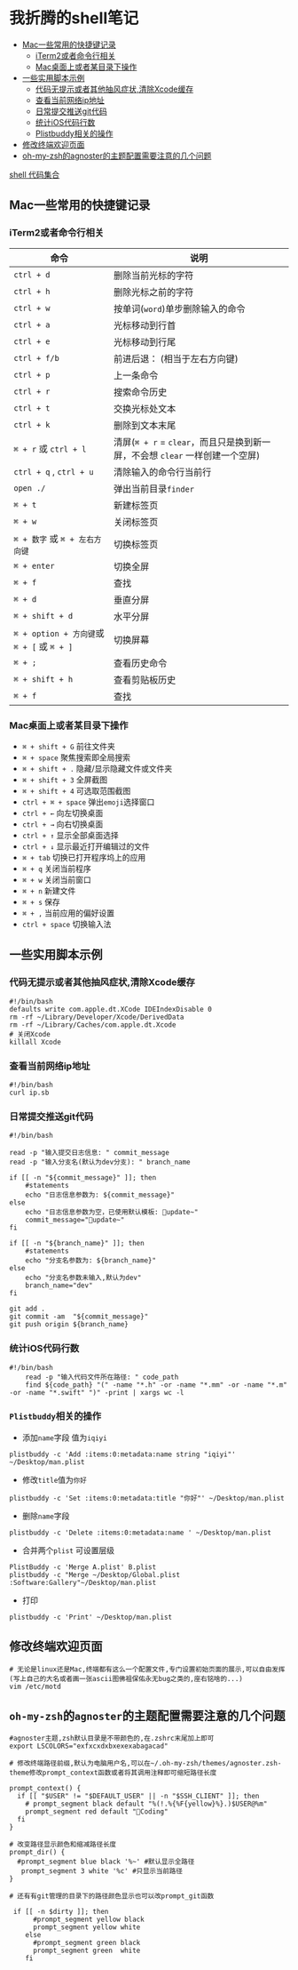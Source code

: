 # 我折腾的shell笔记
* [Mac一些常用的快捷键记录](#mac一些常用的快捷键记录)
    * [iTerm2或者命令行相关](#iterm2或者命令行相关)
    * [Mac桌面上或者某目录下操作](#mac桌面上或者某目录下操作)
* [一些实用脚本示例](#一些实用脚本示例)
    * [代码无提示或者其他抽风症状,清除Xcode缓存](#代码无提示或者其他抽风症状清除xcode缓存)
    * [查看当前网络ip地址](#查看当前网络ip地址)
    * [日常提交推送git代码](#日常提交推送git代码)
    * [统计iOS代码行数](#统计ios代码行数)
    * [Plistbuddy相关的操作](#plistbuddy相关的操作)
* [修改终端欢迎页面](#修改终端欢迎页面)
* [oh-my-zsh的agnoster的主题配置需要注意的几个问题](#oh-my-zsh的agnoster的主题配置需要注意的几个问题)

[shell 代码集合](https://github.com/WangGuibin/WGBToolsConfigRepository/blob/master/Shell/README.md)

## Mac一些常用的快捷键记录

###  iTerm2或者命令行相关
| **命令**                               | **说明**             |
|------------------------------------  | ------------------ |
| `ctrl + d`                           | 删除当前光标的字符 |
| `ctrl + h`                           | 删除光标之前的字符 |
| `ctrl + w`                           | 按单词(`word`)单步删除输入的命令 |
| `ctrl + a`                           | 光标移动到行首        |
| `ctrl + e`                           | 光标移动到行尾        |
| `ctrl + f/b`                           | 前进后退： (相当于左右方向键)        |
| `ctrl + p`                           | 上一条命令      |
| `ctrl + r`                           | 搜索命令历史      |
| `ctrl + t`                           | 交换光标处文本   |
| `ctrl + k`                           | 删除到文本末尾    |
| `⌘ + r` 或 `ctrl + l`          | 清屏(`⌘ + r` = `clear`，而且只是换到新一屏，不会想 `clear` 一样创建一个空屏)   |
| `ctrl + q` , `ctrl + u` | 清除输入的命令行当前行           |
| `open ./`                            | 弹出当前目录`finder`     |
| `⌘ + t`                            | 新建标签页     |
| `⌘ + w`                            | 关闭标签页     |
| `⌘ + 数字` 或 `⌘ + 左右方向键`  | 切换标签页     |
| `⌘ + enter`                        | 切换全屏     |
| `⌘ + f`                            | 查找     		 |
| `⌘ + d`                            | 垂直分屏    		 |
| `⌘ + shift + d`                    | 水平分屏     		 |
| `⌘ + option + 方向键`或 `⌘ + [` 或 `⌘ + ]`| 切换屏幕  |
| `⌘ + ;`                            |查看历史命令     		 |
| `⌘ + shift + h`                    | 查看剪贴板历史 		 |
| `⌘ + f`                            | 查找     		 |


### Mac桌面上或者某目录下操作
* `⌘ + shift + G` 前往文件夹
* `⌘ + space` 聚焦搜索即全局搜索
* `⌘ + shift + .` 隐藏/显示隐藏文件或文件夹
* `⌘ + shift + 3` 全屏截图  
* `⌘ + shift + 4` 可选取范围截图
* `ctrl + ⌘ + space` 弹出`emoji`选择窗口
* `ctrl + ←` 向左切换桌面
* `ctrl + →` 向右切换桌面
* `ctrl + ↑` 显示全部桌面选择
* `ctrl + ↓` 显示最近打开编辑过的文件
* `⌘ + tab` 切换已打开程序坞上的应用
* `⌘ + q` 关闭当前程序
* `⌘ + w` 关闭当前窗口
* `⌘ + n` 新建文件
* `⌘ + s` 保存
* `⌘ + ,` 当前应用的偏好设置
* `ctrl + space` 切换输入法


## 一些实用脚本示例

### 代码无提示或者其他抽风症状,清除Xcode缓存
```shell
#!/bin/bash
defaults write com.apple.dt.XCode IDEIndexDisable 0
rm -rf ~/Library/Developer/Xcode/DerivedData
rm -rf ~/Library/Caches/com.apple.dt.Xcode
# 关闭Xcode 
killall Xcode
```
### 查看当前网络ip地址
```shell
#!/bin/bash
curl ip.sb
```
### 日常提交推送git代码
```shell
#!/bin/bash

read -p "输入提交日志信息: " commit_message
read -p "输入分支名(默认为dev分支): " branch_name

if [[ -n "${commit_message}" ]]; then
	#statements
	echo "日志信息参数为: ${commit_message}"
else
	echo "日志信息参数为空，已使用默认模板: 🚀update~"
	commit_message="🚀update~"
fi

if [[ -n "${branch_name}" ]]; then
	#statements
	echo "分支名参数为: ${branch_name}"
else
	echo "分支名参数未输入,默认为dev"
	branch_name="dev"
fi

git add .
git commit -am  "${commit_message}"
git push origin ${branch_name}
```

### 统计iOS代码行数
```shell
#!/bin/bash
	read -p "输入代码文件所在路径: " code_path
	find ${code_path} "(" -name "*.h" -or -name "*.mm" -or -name "*.m" -or -name "*.swift" ")" -print | xargs wc -l 

```

### `Plistbuddy`相关的操作

* 添加`name`字段 值为`iqiyi`
```shell
plistbuddy -c 'Add :items:0:metadata:name string "iqiyi"' ~/Desktop/man.plist
```

* 修改`title`值为`你好`
```shell
plistbuddy -c 'Set :items:0:metadata:title "你好"' ~/Desktop/man.plist
```

* 删除`name`字段
```shell
plistbuddy -c 'Delete :items:0:metadata:name ' ~/Desktop/man.plist
```

* 合并两个`plist` 可设置层级
```shell
PlistBuddy -c 'Merge A.plist' B.plist
plistbuddy -c "Merge ~/Desktop/Global.plist :Software:Gallery"~/Desktop/man.plist
```
* 打印

```shell
plistbuddy -c 'Print' ~/Desktop/man.plist
```

##  修改终端欢迎页面
```shell
# 无论是linux还是Mac,终端都有这么一个配置文件,专门设置初始页面的展示,可以自由发挥(写上自己的大名或者画一张ascii图佛祖保佑永无bug之类的,座右铭啥的...)
vim /etc/motd
```
##  `oh-my-zsh`的`agnoster`的主题配置需要注意的几个问题

```shell
#agnoster主题,zsh默认目录是不带颜色的,在.zshrc末尾加上即可
export LSCOLORS="exfxcxdxbxexexabagacad"

# 修改终端路径前缀,默认为电脑用户名,可以在~/.oh-my-zsh/themes/agnoster.zsh-theme修改prompt_context函数或者将其调用注释即可缩短路径长度

prompt_context() {
  if [[ "$USER" != "$DEFAULT_USER" || -n "$SSH_CLIENT" ]]; then
    # prompt_segment black default "%(!.%{%F{yellow}%}.)$USER@%m"
    prompt_segment red default "🎯Coding"
  fi
}

# 改变路径显示颜色和缩减路径长度
prompt_dir() {
  #prompt_segment blue black '%~' #默认显示全路径
   prompt_segment 3 white '%c' #只显示当前路径
}

# 还有有git管理的目录下的路径颜色显示也可以改prompt_git函数
 
 if [[ -n $dirty ]]; then
      #prompt_segment yellow black
      prompt_segment yellow white
    else
      #prompt_segment green black
      prompt_segment green  white
    fi

```